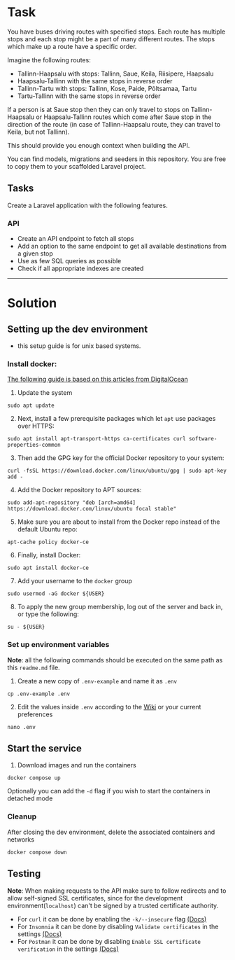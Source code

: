 # Task
You have buses driving routes with specified stops. Each route has multiple stops and each stop might be a part of many different routes. The stops which make up a route have a specific order.

Imagine the following routes:

- Tallinn-Haapsalu with stops: Tallinn, Saue, Keila, Riisipere, Haapsalu
- Haapsalu-Tallinn with the same stops in reverse order
- Tallinn-Tartu with stops: Tallinn, Kose, Paide, Põltsamaa, Tartu
- Tartu-Tallinn with the same stops in reverse order

If a person is at Saue stop then they can only travel to stops on Tallinn-Haapsalu or Haapsalu-Tallinn routes which come after Saue stop in the direction of the route (in case of Tallinn-Haapsalu route, they can travel to Keila, but not Tallinn).

This should provide you enough context when building the API.

You can find models, migrations and seeders in this repository. You are free to copy them to your scaffolded Laravel project.

## Tasks

Create a Laravel application with the following features.

### API

- Create an API endpoint to fetch all stops
- Add an option to the same endpoint to get all available destinations from a given stop
- Use as few SQL queries as possible
- Check if all appropriate indexes are created

---

# Solution

## Setting up the dev environment

- this setup guide is for unix based systems.

### Install docker:
[The following guide is based on this articles from DigitalOcean](https://www.digitalocean.com/community/tutorials/how-to-install-and-use-docker-on-ubuntu-20-04)

1. Update the system

```shell
sudo apt update
```

2. Next, install a few prerequisite packages which let `apt` use packages over HTTPS:

```shell
sudo apt install apt-transport-https ca-certificates curl software-properties-common
```

3. Then add the GPG key for the official Docker repository to your system:

```shell
curl -fsSL https://download.docker.com/linux/ubuntu/gpg | sudo apt-key add -
```

4. Add the Docker repository to APT sources:

```shell
sudo add-apt-repository "deb [arch=amd64] https://download.docker.com/linux/ubuntu focal stable"
```
5. Make sure you are about to install from the Docker repo instead of the default Ubuntu repo:


```shell
apt-cache policy docker-ce
```
6. Finally, install Docker:

```shell
sudo apt install docker-ce
```

7. Add your username to the `docker` group
```shell
sudo usermod -aG docker ${USER}
```

8. To apply the new group membership, log out of the server and back in, or type the following:

```shell
su - ${USER}
```

### Set up environment variables
**Note**: all the following commands should be executed on the same path as this `readme.md` file.
1. Create a new copy of `.env-example` and name it as `.env`
```shell
cp .env-example .env
```
2. Edit the values inside `.env` according to the [Wiki]() or your current preferences
```shell
nano .env
```

## Start the service

1. Download images and run the containers
```shell
docker compose up
```
Optionally you can add the `-d` flag if you wish to start the containers in detached mode

### Cleanup

After closing the dev environment, delete the associated containers and networks
```shell
docker compose down
```

## Testing
**Note**: When making requests to the API make sure to follow redirects and to allow self-signed SSL certificates, since for the development environment(`localhost`) can't be signed by a trusted certificate authority.

* For `curl` it can be done by enabling the `-k/--insecure` flag [(Docs)](https://curl.se/docs/manpage.html#-k)
* For `Insomnia` it can be done by disabling `Validate certificates` in the settings [(Docs)](https://docs.insomnia.rest/insomnia/ssl-validation)
* For `Postman` it can be done by disabling `Enable SSL certificate verification` in the settings [(Docs)](https://learning.postman.com/docs/sending-requests/certificates/#troubleshooting-certificate-errors)